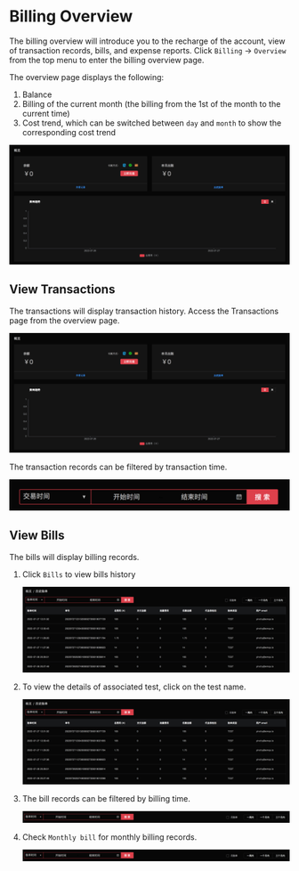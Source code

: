 # Billing Overview

The billing overview will introduce you to the recharge of the account, view of transaction records, bills, and expense reports. Click  `Billing` -> `Overview` from the top menu to enter the billing overview page.

The overview page displays the following:

1. Balance
2. Billing of the current month (the billing from the 1st of the month to the current time)
3. Cost trend, which can be switched between  `day` and `month`  to show the corresponding cost trend

![billing_brief](./assets/billing_brief.png)

## View Transactions

The transactions will display transaction history. Access the Transactions page from the overview page.

![transactions](./assets/transactions.png)

The transaction records can be filtered by transaction time.

![transactions-query](./assets/transactions_query.png)

## View Bills

The bills will display billing records. 

1. Click  `Bills`  to view bills history

   ![bills](./assets/bills.png)

2. To view the details of associated test, click on the test name.

   ![bills-testrun](./assets/bills_testrun.png)

3. The bill records can be filtered by billing time.

   ![bills-time-query](./assets/bills_time_query.png)

4. Check  `Monthly bill` for monthly billing records.

   ![bills-month](./assets/bills_month.png)
